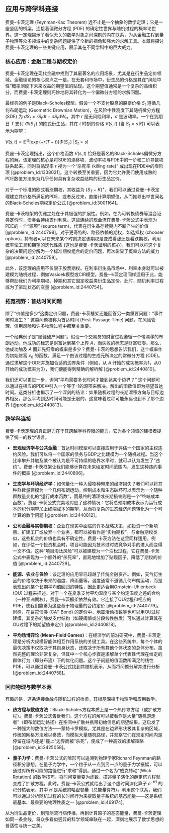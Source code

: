 ## 应用与跨学科连接

费曼-卡茨定理 (Feynman-Kac Theorem) 远不止是一个抽象的数学定理；它是一座坚固的桥梁，连接着偏微分方程 (PDE) 的确定性世界与随机过程的概率论世界。这一定理揭示了看似无关的数学对象之间深刻的内在联系，为从金融工程到量子物理等众多领域中的复杂问题提供了全新的视角和强大的求解工具。本章将探讨费曼-卡茨定理的一些关键应用，展示其在不同学科中的巨大威力。

### 核心应用：金融工程与期权定价

费曼-卡茨定理在现代金融中找到了其最著名的应用场景，尤其是在衍生品定价领域。金融理论的核心观点之一是，在无套利市场中，衍生品的价格是其在“风险中性”概率测度下未来收益的期望值的贴现。这个期望值通常是一个复杂的高维积分，而费曼-卡茨定理则巧妙地将其转化为一个偏微分方程的求解问题。

最经典的例子是Black-Scholes模型。假设一个不支付股息的股票价格 $S_t$ 遵循几何布朗运动 (Geometric Brownian Motion)，在风险中性测度下其随机微分方程 (SDE) 为 $dS_t = r S_t dt + \sigma S_t dW_t$，其中 $r$ 是无风险利率，$\sigma$ 是波动率。一个在到期日 $T$ 支付 $\Phi(S_T)$ 的欧式衍生品，其在 $t$ 时刻的价格 $V(s, t)$ (当 $S_t=s$ 时) 可以表示为期望：

$V(s, t) = \mathbb{E}^{\mathbb{Q}} \left[ \exp(-r(T-t)) \Phi(S_T) \, \middle| \, S_t = s \right]$

费曼-卡茨定理指出，这个价格函数 $V(s, t)$ 恰好是著名的Black-Scholes偏微分方程的解。该定理的核心是将SDE的漂移项、波动率项与PDE中的一阶和二阶导数项联系起来，同时将贴现率 $r$ 视为一个“杀死率 (killing rate)” 或出现在PDE中的零阶项 [@problem_id:1338021]。这个转换至关重要，因为它允许我们使用成熟的PDE数值方法来为几乎任何具有复杂收益结构的衍生品定价。

对于一个标准的欧式看涨期权，其收益为 $(S_T - K)^+$，我们可以通过费曼-卡茨定理建立其价格所满足的PDE，或者反过来，直接计算期望值，从而推导出举世闻名的Black-Scholes期权定价公式 [@problem_id:3001164]。

费曼-卡茨框架的优雅之处在于其极强的扩展性。例如，在为可转换债券等混合证券定价时，债券会持续支付利息。这些连续的现金流在费曼-卡茨公式中表现为PDE的一个“源项” (source term)，代表在衍生品存续期内不断产生的价值 [@problem_id:2440798]。对于更奇特的、路径依赖的期权，如选择权 (chooser option)，持有者可以在未来某个时刻决定该期权是变成看涨还是看跌期权。利用概率论工具和期望的迭代性质 (这也是费曼-卡茨证明的核心)，我们可以将这个复杂的决策问题分解为一个标准期权组合的定价问题，再次彰显了概率方法的威力 [@problem_id:2440759]。

此外，该定理的应用不仅限于股票期权。在利率衍生品市场中，利率本身就可以被建模为随机过程，例如Vasicek模型或CIR模型。费曼-卡茨定理同样适用于此，能够帮助我们为利率期权、掉期和其它固定收益类衍生品定价，此时，随机利率过程成为了驱动状态的变量 [@problem_id:2440754]。

### 拓宽视野：首达时间问题

除了“价值是多少”这类定价问题，费曼-卡茨框架还能回答另一类重要问题：“事件何时发生？” 这类问题被称为首达时间 (First-Passage Time) 问题，在风险管理、信用风险和许多物理过程中都至关重要。

一个经典例子是“赌徒破产问题”。假设一个交易员的财富过程遵循一个带漂移的布朗运动。他成功的标志是财富达到某个上界 $A$，而失败的标志是财富归零。那么，他成功触及 $A$ 而非先归零的概率是多少？费曼-卡茨的思想告诉我们，这个概率作为初始财富 $x_0$ 的函数，满足一个由该过程的生成元所决定的常微分方程 (ODE)。通过求解这个ODE并施加合适的边界条件（例如，从 $A$ 开始的成功概率为1，从0开始的成功概率为0），我们便能得到精确的解析解 [@problem_id:2440810]。

我们还可以更进一步，询问“平均需要多长时间才能到达某个边界？” 这个问题可以通过在相应的PDE中引入一个等于-1的源项来解决。解出的函数值即为期望首达时间。这类分析也揭示了一个深刻的结论：如果随机过程的长期漂移方向与目标边界相反，那么平均到达时间可能是无限的，这意味着过程可能永远也到不了那个边界 [@problem_id:2440813]。

### 跨学科连接

费曼-卡茨定理的真正魅力在于其跨越学科界限的能力，它为各个领域的建模者提供了统一的数学语言。

*   **宏观经济学与公共金融**：首达时间模型可以直接应用于评估一个国家的主权违约风险。我们可以将一个国家的债务与GDP之比建模为一个随机过程。当这个比率攀升并触及某个被认为是不可持续的临界水平时，就可以认为发生了“违约”。费曼-卡茨框架让我们能够计算在未来给定时间范围内，发生这种违约事件的概率 [@problem_id:2440806]。

*   **生态学与环境经济学**：如何量化一种入侵物种带来的经济损失？我们可以将其种群数量建模为一个几何布朗运动。控制成本和生态破坏可以表示为一个随种群数量变化的“运行成本函数”，而最终的清理或长期损害则是一个“终端成本函数”。费曼-卡茨公式完美地对应了这种情况：它将总预期成本表示为运行成本的积分期望加上终端成本的期望，从而将复杂的生态经济问题转化为一个可计算的数学问题 [@problem_id:2440812]。

*   **公司金融与实物期权**：企业在现实中面临的许多战略决策，如投资一个新项目、扩建工厂或放弃一个业务，都可以被看作是“实物期权”。与金融期权类似，这些机会的价值也具有不确定性。费曼-卡茨方法在这里同样适用。例如，在评估一个投资机会时，项目可能因为技术过时或竞争对手的进入而变得一文不值。这种“项目淘汰风险”可以被建模为一个泊松过程，它在费曼-卡茨公式中表现为一个额外的“杀死率”，直观地增加了贴现因子，降低了期权的价值 [@problem_id:2440729]。

*   **能源、农业与保险**：该定理的应用早已超越了传统金融资产。例如，天气衍生品的价格取决于未来的温度、降雨量等。温度通常不遵循几何布朗运动，而是表现出向某个长期平均值回归的特性，因此更适合用Ornstein-Uhlenbeck (OU) 过程来描述。对于一个在夏季支付平均温度与某个约定温度之差的合约（一种亚洲期权），费曼-卡茨框架依然有效。它连接了OU过程和相应的PDE，使我们能够为这些基于物理量的合约定价 [@problem_id:2440779]。同样，在巨灾债券 (CAT Bond) 的定价中，地震活动指数等也可以用OU过程建模，其复杂的触发支付结构（如硬阈值或分段线性触发）可以通过计算其在OU过程下的期望值来定价 [@problem_id:2440818]。

*   **平均场博弈论 (Mean-Field Games)**：在经济学的前沿研究中，费曼-卡茨定理是分析大规模智能体相互作用系统的关键工具。在这些系统中，每个个体的最优决策不仅取决于其自身状态，还取决于所有其他个体状态的总体分布。虽然完整的理论非常复杂，但其中一个核心步骤是求解单个代表性代理在给定的群体行为（即分布流）下的优化问题。这个子问题的值函数所满足的线性PDE，可以通过费曼-卡茨公式找到其随机表示，从而将问题分解并进行分析 [@problem_id:2440758]。

### 回归物理与数学本源

有趣的是，这条连接金融与随机过程的桥梁，其根基深植于物理学和应用数学。

*   **热方程与数值方法**：Black-Scholes方程本质上是一个热传导方程（或扩散方程）。费曼-卡茨公式告诉我们，这个方程的解可以被看作是大量“随机游走者”（即布朗运动路径）在空间中扩散并携带初始信息的期望结果。这启发了一种强大的数值方法——蒙特卡罗模拟。尤其是在边界形状极其复杂的区域，传统的网格方法难以奏效，而模拟大量随机路径，并观察它们在规定时间内是停留在域内还是“撞上”边界而被“杀死”，便成了一种高效的求解策略 [@problem_id:2425058]。

*   **量子力学**：费曼-卡茨公式的雏形可以追溯到物理学家Richard Feynman的路径积分思想。在量子力学中，一个粒子从一点到另一点的量子力学振幅，可以通过对所有可能的路径进行“求和”得到。通过一个名为“威克转动”(Wick Rotation) 的数学技巧，将时间变量变为虚数，描述量子演化的薛定谔方程就变成了扩散方程。此时，费曼-卡茨公式就给出了这个虚时间演化算子 $e^{-tH}$ 的积分核表示，其中 $H$ 是系统的哈密顿量（总能量算符）。利用这个联系，我们可以通过分析随机过程的长时间行为来提取量子系统的基态能量——这是系统最基本、最重要的物理性质之一 [@problem_id:469174]。

从为衍生品定价，到预测流行病传播，再到计算原子的基态能量，费曼-卡茨定理如同一条金线，将众多看似迥异的科学领域串联在一起，深刻地展示了数学思想的普适性与统一之美。